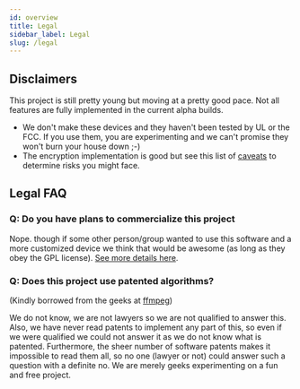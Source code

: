 ```yaml
---
id: overview
title: Legal
sidebar_label: Legal
slug: /legal
---
```


## Disclaimers

This project is still pretty young but moving at a pretty good pace. Not all features are fully implemented in the current alpha builds.

- We don't make these devices and they haven't been tested by UL or the FCC. If you use them, you are experimenting and we can't promise they won't burn your house down ;-)
- The encryption implementation is good but see this list of [caveats](/docs/developers/device/encryption#summary-of-strengthsweaknesses-of-our-current-implementation) to determine risks you might face.

## Legal FAQ

### Q: Do you have plans to commercialize this project

Nope. though if some other person/group wanted to use this software and a more customized device we think that would be awesome (as long as they obey the GPL license). [See more details here](licensing.md).

### Q: Does this project use patented algorithms?

(Kindly borrowed from the geeks at [ffmpeg](http://ffmpeg.org/legal.html))

We do not know, we are not lawyers so we are not qualified to answer this. Also, we have never read patents to implement any part of this, so even if we were qualified we could not answer it as we do not know what is patented. Furthermore, the sheer number of software patents makes it impossible to read them all, so no one (lawyer or not) could answer such a question with a definite no. We are merely geeks experimenting on a fun and free project.
